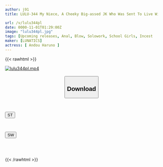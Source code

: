 ```yaml
---
author: j91
title: LULU-344 My Niece, A Cheeky Big-assed JK Who Was Sent To Live With Me Because Of Her Bad Behavior, Teased Me By Showing Me Her Anus, And I Got A Close-knit Erection. I Had ATM (Ass To Mouth) Sex With Her, Alternating Between [Split Tongue Blowjob] And [Anal Creampie], And Squeezed Out All Of My Uncle's Semen. Haruno Ando

url: /v/lulu344pl
date: 0000-11-01T01:29:00Z
image: "lulu344pl.jpg"
tags: [Upcoming releases, Anal, Blow, Solowork, School Girls, Incest	]
maker: [LUNATICS]
actress: [ Andou Haruno ]
---
```



{{< rawhtml >}}

<div class="video" data-videoid="pending_link.html">
    <a href="javascript:;">
        <img src="/v/lulu344pl/lulu344pl.jpg" width="WIDTH" height="HEIGHT" alt="lulu344pl.mp4" loading="lazy">
    </a>
</div>

<script type="text/javascript" src="https://j91.asia/asset/on-demand-pend.js"></script>

<br>
  <link rel="stylesheet" href="https://j91.asia/asset/bs5.css">
  
  <center>
  <button class="btn btn-primary" type="button" data-bs-toggle="collapse" data-bs-target=".multi-collapse" aria-expanded="false" aria-controls="multiCollapseExample1 multiCollapseExample2"><h2>Download</h2></button></center>
</p>
<div class="row">
  <div class="col">
    <div class="collapse multi-collapse" id="multiCollapseExample1">
      <div class="card card-body">
	      	      <br>
<div class="buttons">  
<p><a href="https://j91.asia/pending_link.html" target="_blank"><button class="btn-hover color-3"><i class="fa fa-download"></i> ST</button></a></p></div>
    </div>
  </div>
</div>
  <div class="col">
    <div class="collapse multi-collapse" id="multiCollapseExample2">
      <div class="card card-body">
	      <br>
<div class="buttons">
<p><a href="https://j91.asia/pending_link.html" target="_blank"><button class="btn-hover color-2"><i class="fa fa-download"></i> SW</button></a></p></div>
<br><br>
      </div>
    </div>
  </div>
</div>

{{< /rawhtml >}}